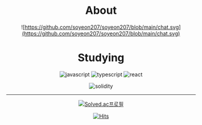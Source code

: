 <div align=center>
  


# About
![https://github.com/soyeon207/soyeon207/blob/main/chat.svg](https://github.com/soyeon207/soyeon207/blob/main/chat.svg)

# Studying
![javascript](https://img.shields.io/badge/JavaScript-F7DF1E.svg?&style=for-the-badge&logo=JavaScript&logoColor=black)
![typescript](https://img.shields.io/badge/typescript-3178C6.svg?&style=for-the-badge&logo=typescript&logoColor=white)
![react](https://img.shields.io/badge/react-61DAFB.svg?&style=for-the-badge&logo=react&logoColor=363636)


![solidity](https://img.shields.io/badge/solidity-363636.svg?&style=for-the-badge&logo=solidity&logoColor=white)

---

[![Solved.ac프로필](http://mazassumnida.wtf/api/mini/generate_badge?boj=parkyoon97)](https://solved.ac/parkyoon97)

[![Hits](https://hits.seeyoufarm.com/api/count/incr/badge.svg?url=https%3A%2F%2Fgithub.com%2Fonlyoon&count_bg=%23317773&title_bg=%23E2D1F9&icon=github.svg&icon_color=%23000000&title=hits&edge_flat=false)](https://hits.seeyoufarm.com)

</div>
